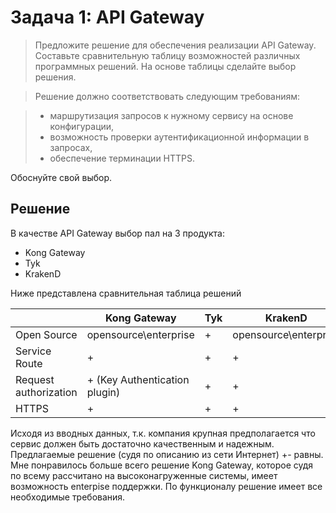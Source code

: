 # Задача 1: API Gateway

> Предложите решение для обеспечения реализации API Gateway. Составьте сравнительную таблицу возможностей различных программных решений. На основе таблицы сделайте выбор решения.

>Решение должно соответствовать следующим требованиям:

> - маршрутизация запросов к нужному сервису на основе конфигурации,
> - возможность проверки аутентификационной информации в запросах,
> - обеспечение терминации HTTPS.

Обоснуйте свой выбор.

## Решение

В качестве API Gateway выбор пал на 3 продукта:
- Kong Gateway
- Tyk 
- KrakenD

Ниже представлена сравнительная таблица решений

|| Kong Gateway | Tyk | KrakenD |
|----------|----------|----------|----------|
|Open Source| opensource\enterprise   | +   | opensource\enterprise    |
|Service Route| +    | +   | +   |
|Request authorization| + (Key Authentication plugin)   | +   | +   |
|HTTPS|+|+|+|

Исходя из вводных данных, т.к. компания крупная предполагается что сервис должен быть достаточно качественным и надежным. Предлагаемые решение (судя по описанию из сети Интернет) +\- равны. Мне понравилось больше всего решение Kong Gateway, которое судя по всему рассчитано на высоконагруженные системы, имеет возможность enterpise поддержки. По функционалу решение имеет все необходимые требования.


